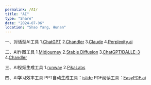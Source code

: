 ```yaml
---
permalink: /AI/
title: "AI"
type: "Share"
date: "2024-07-06"
location: "Shao Yang, Hunan"
---
```



一、对话型AI工具
1.[ChatGPT](https://chat.openai.com/)
2.[Chandler](https://chandler.bet/)
3.[Claude](https://chat.openai.com/)
4.[Perplexity.ai](https://www.perplexity.ai/)

二、AI作图工具
1.[Midjourne​y](https://www.midjourney.com/)
2.[Stable Diffusion](https://stability.ai/)
3.[ChatGPT/DALLE-3](https://chat.openai.com/)
4.[Chandler](https://chandler.bet/)

三、AI视频生成工具
1.[runway](https://app.runwayml.com/)
2.[PikaLabs](https://pika.art/)

四、AI学习效率工具
PPT自动生成工具：[islide](https://www.islide.cc/ai-beta/chat/)
PDF阅读工具：[EasyPDF.ai](https://easypdf.ai/) ​

